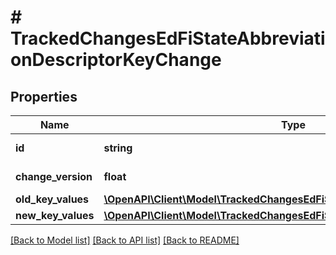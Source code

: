 # # TrackedChangesEdFiStateAbbreviationDescriptorKeyChange

## Properties

Name | Type | Description | Notes
------------ | ------------- | ------------- | -------------
**id** | **string** | Resource identifier | [optional]
**change_version** | **float** | Change version | [optional]
**old_key_values** | [**\OpenAPI\Client\Model\TrackedChangesEdFiStateAbbreviationDescriptorKey**](TrackedChangesEdFiStateAbbreviationDescriptorKey.md) |  | [optional]
**new_key_values** | [**\OpenAPI\Client\Model\TrackedChangesEdFiStateAbbreviationDescriptorKey**](TrackedChangesEdFiStateAbbreviationDescriptorKey.md) |  | [optional]

[[Back to Model list]](../../README.md#models) [[Back to API list]](../../README.md#endpoints) [[Back to README]](../../README.md)
